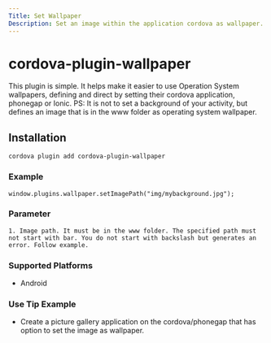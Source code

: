 ```yaml
---
Title: Set Wallpaper
Description: Set an image within the application cordova as wallpaper.
---
```


<!--
# license: Licensed to the Apache Software Foundation (ASF) under one
#         or more contributor license agreements.  See the NOTICE file
#         distributed with this work for additional information
#         regarding copyright ownership.  The ASF licenses this file
#         to you under the Apache License, Version 2.0 (the
#         "License"); you may not use this file except in compliance
#         with the License.  You may obtain a copy of the License at
#
#           http://www.apache.org/licenses/LICENSE-2.0
#
#         Unless required by applicable law or agreed to in writing,
#         software distributed under the License is distributed on an
#         "AS IS" BASIS, WITHOUT WARRANTIES OR CONDITIONS OF ANY
#         KIND, either express or implied.  See the License for the
#         specific language governing permissions and limitations
#         under the License.
-->


# cordova-plugin-wallpaper

This plugin is simple. It helps make it easier to use Operation System wallpapers, defining and direct by setting their cordova application, phonegap or Ionic.
PS: It is not to set a background of your activity, but defines an image that is in the www folder as operating system wallpaper.

## Installation

    cordova plugin add cordova-plugin-wallpaper

### Example

    window.plugins.wallpaper.setImagePath("img/mybackground.jpg");

### Parameter

	1. Image path. It must be in the www folder. The specified path must not start with bar. You do not start with backslash but generates an error. Follow example.

### Supported Platforms

- Android

### Use Tip Example

- Create a picture gallery application on the cordova/phonegap that has option to set the image as wallpaper.